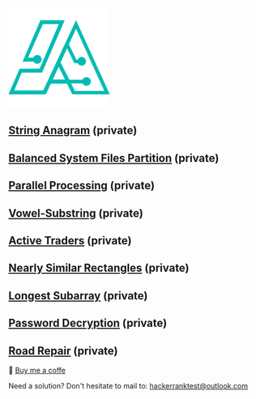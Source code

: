 <div>
  <img src="https://github.com/devicons/devicon/blob/master/icons/thealgorithms/thealgorithms-original.svg" title="thealgorithms" alt="thealgorithms" width="200" height="200"/>
</div>

## [String Anagram](https://github.com/hackerrank-test/hackerrank-problemsolving-string-anagram) (private)

## [Balanced System Files Partition](https://github.com/hackerrank-test/hackerrank-problemsolving-balanced-system-files-partition) (private)

## [Parallel Processing](https://github.com/hackerrank-test/hackerrank-problemsolving-parallel-processing) (private)

## [Vowel-Substring](https://github.com/hackerrank-test/hackerrank-problemsolving-vowel-substring) (private)

## [Active Traders](https://github.com/hackerrank-test/hackerrank-problemsolving-active-traders) (private)

## [Nearly Similar Rectangles](https://github.com/hackerrank-test/hackerrank-problemsolving-nearly-similar-rectangles) (private)

## [Longest Subarray](https://github.com/hackerrank-test/hackerrank-problemsolving-longest-subarray) (private)

## [Password Decryption](https://github.com/hackerrank-test/hackerrank-problemsolving-password-decryption) (private)

## [Road Repair](https://github.com/hackerrank-test/hackerrank-problemsolving-road-repair) (private)

🙏 [Buy me a coffe](https://github.com/hackerrank-test/buymeacoffee)

Need a solution? Don't hesitate to mail to: [hackerranktest@outlook.com](mailto:hackerranktest@outlook.com)
